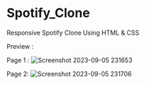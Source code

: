 # Spotify_Clone
Responsive Spotify Clone Using HTML & CSS

Preview :

Page 1 :
![Screenshot 2023-09-05 231653](https://github.com/Jeba3210/Spotify_Clone/assets/137270674/e7559454-1001-4a15-9162-53fcaedd9e86)

Page 2:
![Screenshot 2023-09-05 231706](https://github.com/Jeba3210/Spotify_Clone/assets/137270674/6cdd1f37-57cc-45c1-abc2-8165dec287c3)


